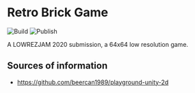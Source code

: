 # Retro Brick Game
![Build](https://github.com/beercan1989/retro-brick-game/workflows/Build/badge.svg)
![Publish](https://github.com/beercan1989/retro-brick-game/workflows/Publish/badge.svg)

A LOWREZJAM 2020 submission, a 64x64 low resolution game.

## Sources of information
* https://github.com/beercan1989/playground-unity-2d

